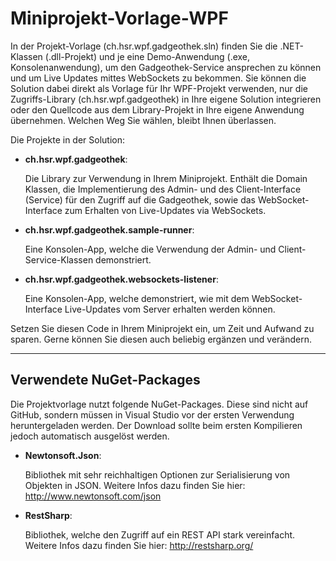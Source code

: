 # Miniprojekt-Vorlage-WPF
In der Projekt-Vorlage (ch.hsr.wpf.gadgeothek.sln) finden Sie die .NET-Klassen (.dll-Projekt) und je eine Demo-Anwendung (.exe, Konsolenanwendung), um den Gadgeothek-Service ansprechen zu können und um Live Updates mittes WebSockets zu bekommen. Sie können die Solution dabei direkt als Vorlage für Ihr WPF-Projekt verwenden, nur die Zugriffs-Library (ch.hsr.wpf.gadgeothek) in Ihre eigene Solution integrieren oder den Quellcode aus dem Library-Projekt in Ihre eigene Anwendung übernehmen. Welchen Weg Sie wählen, bleibt Ihnen überlassen.

Die Projekte in der Solution:

* __ch.hsr.wpf.gadgeothek__:

   Die Library zur Verwendung in Ihrem Miniprojekt. Enthält die Domain Klassen, die Implementierung des Admin- und des Client-Interface (Service) für den Zugriff auf die Gadgeothek, sowie das WebSocket-Interface zum Erhalten von Live-Updates via WebSockets.

* __ch.hsr.wpf.gadgeothek.sample-runner__:

   Eine Konsolen-App, welche die Verwendung der Admin- und Client-Service-Klassen demonstriert. 


* __ch.hsr.wpf.gadgeothek.websockets-listener__:

  Eine Konsolen-App, welche demonstriert, wie mit dem WebSocket-Interface Live-Updates vom Server erhalten werden können. 

 
Setzen Sie diesen Code in Ihrem Miniprojekt ein, um Zeit und Aufwand zu sparen. Gerne können Sie diesen auch beliebig ergänzen und verändern.


---
## Verwendete NuGet-Packages
Die Projektvorlage nutzt folgende NuGet-Packages. Diese sind nicht auf GitHub, sondern müssen in Visual Studio vor der ersten Verwendung heruntergeladen werden. Der Download sollte beim ersten Kompilieren jedoch automatisch ausgelöst werden.

* __Newtonsoft.Json__:

  Bibliothek mit sehr reichhaltigen Optionen zur Serialisierung von Objekten in JSON. Weitere Infos dazu finden Sie hier: http://www.newtonsoft.com/json

* __RestSharp__: 

  Bibliothek, welche den Zugriff auf ein REST API stark vereinfacht. Weitere Infos dazu finden Sie hier: http://restsharp.org/ 

